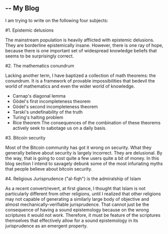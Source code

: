 --
My Blog
--

I am trying to write on the following four subjects:

#1. Epistemic delusions

The mainstream population is heavily afflicted with epistemic delusions. They are borderline epistemically insane.
However, there is one ray of hope, because there is one important set of widespread knowledge beliefs that seems to be surprisingly correct.

#2. The mathematics conundrum

Lacking another term, I have baptized a collection of math theorems: the conundrum.
It is a framework of provable impossibilities that bedevil the world of mathematics and even the wider world of knowledge.
* Carnap's diagonal lemma
* Gödel's first incompleteness theorem
* Gödel's second incompleteness theorem
* Tarski's undefinability of the truth
* Turing's halting problem
* Rice theorem
The consequences of the combination of these theorems actively seek to sabotage us on a daily basis.

#3. Bitcoin security

Most of the Bitcoin community has got it wrong on security.
What they generally believe about security is largely incorrect.
They are delusional.
By the way, that is going to cost quite a few users quite a bit of money.
In this blog section I intend to savagely debunk some of the most infuriating myths that people believe about bitcoin security.

#4. Religious Jurisprudence ("al-fiqh") is the admiralship of Islam

As a recent convert/revert, at first glance, I thought that Islam is not particularly different from other religions,
until I realized that other religions may not capable of generating a similarly large body of objective and almost mechanically-verifiable jurisprudence.
That cannot just be the consequence of having a sound epistemology because on the wrong scriptures it would not work.
Therefore, it must be feature of the scriptures themselves that effectively allow for a sound epistemology in its jurisprudence as an emergent property.

